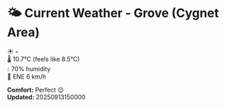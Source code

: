 # 🌤️ Current Weather - Grove (Cygnet Area)

☀️ **-**  
🌡️ 10.7°C (feels like 8.5°C)  
💧 70% humidity  
💨 ENE 6 km/h  

**Comfort:** Perfect 😌  
**Updated:** 20250913150000
